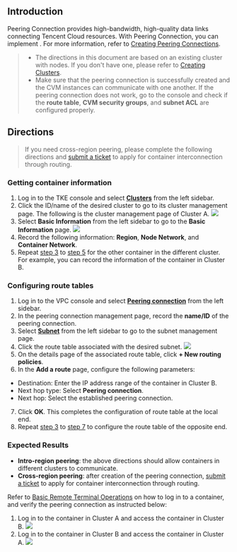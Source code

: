 ## Introduction
Peering Connection provides high-bandwidth, high-quality data links connecting Tencent Cloud resources. With Peering Connection, you can implement . For more information, refer to [Creating Peering Connections](https://intl.cloud.tencent.com/document/product/553/18836).

>
>- The directions in this document are based on an existing cluster with nodes. If you don't have one, please refer to [Creating Clusters](https://intl.cloud.tencent.com/document/product/457/11741).
>- Make sure that the peering connection is successfully created and the CVM instances can communicate with one another. If the peering connection does not work, go to the console and check if the **route table**, **CVM security groups**, and **subnet ACL** are configured properly.



## Directions

> If you need cross-region peering, please complete the following directions and [submit a ticket](https://console.cloud.tencent.com/workorder/category?level1_id=6&level2_id=350&source=0&data_title=%E5%AE%B9%E5%99%A8%E6%9C%8D%E5%8A%A1TKE&step=1) to apply for container interconnection through routing.

### Getting container information
1. Log in to the TKE console and select **[Clusters](https://console.cloud.tencent.com/tke2/cluster)** from the left sidebar.
2. <span id="step3">Click the ID/name of the desired cluster to go to its cluster management page.</span>
The following is the cluster management page of Cluster A.
![](https://main.qcloudimg.com/raw/37757652cd5c8fe05452c961ce35020a.png)
3. Select **Basic Information** from the left sidebar to go to the **Basic Information** page.
![](https://main.qcloudimg.com/raw/7e0db2c6133f1c6b0af40dfc833147d3.png)
4. <span id="step5">Record the following information: **Region**, **Node Network**, and **Container Network**.
5. Repeat [step 3](#step3) to [step 5](#step5) for the other container in the different cluster.
For example, you can record the information of the container in Cluster B.


### Configuring route tables

1. Log in to the VPC console and select [**Peering connection**](https://console.cloud.tencent.com/vpc/conn) from the left sidebar.
2. In the peering connection management page, record the **name/ID** of the peering connection.
3. <span id="VPCStep3">Select **[Subnet](https://console.cloud.tencent.com/vpc/subnet)** from the left sidebar to go to the subnet management page.
4. Click the route table associated with the desired subnet.
![](https://main.qcloudimg.com/raw/fd61cd59e135f9f7de1b528a17a80779.png)
5. On the details page of the associated route table, click **+ New routing policies**.
6. In the **Add a route** page, configure the following parameters:
 - Destination: Enter the IP address range of the container in Cluster B.
 - Next hop type: Select **Peering connection**.
 - Next hop: Select the established peering connection.
7. <span id="VPCStep7">Click **OK**. This completes the configuration of route table at the local end.</span>
8. Repeat [step 3](#VPCStep3) to [step 7](#VPCStep7) to configure the route table of the opposite end.

### Expected Results
- **Intro-region peering**: the above directions should allow containers in different clusters to communicate.
- **Cross-region peering**: after creation of the peering connection, [submit a ticket](https://console.cloud.tencent.com/workorder/category/?level1_id=6&level2_id=350&source=undefined&data_title=%E5%AE%B9%E5%99%A8%E6%9C%8D%E5%8A%A1TKE&step=1) to apply for container interconnection through routing.

Refer to [Basic Remote Terminal Operations](https://intl.cloud.tencent.com/document/product/457/9120) on how to log in to a container, and verify the peering connection as instructed below:
1. Log in to the container in Cluster A and access the container in Cluster B.
![](https://main.qcloudimg.com/raw/18e74866a2bd8824b4537af65108b62a.png)
2. Log in to the container in Cluster B and access the container in Cluster A.
![](https://main.qcloudimg.com/raw/6ec462617b4130cc73e088a8632a406e.png)
